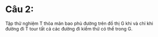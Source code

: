 # Câu 2:
Tập thử nghiệm T thỏa mãn bao phủ đường trên đồ thị G khi và chỉ khi đường đi T tour tất cả các đường đi kiểm thử có thể trong G.